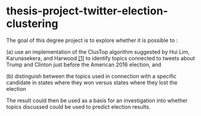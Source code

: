 # thesis-project-twitter-election-clustering
The goal of this degree project is to explore whether it is possible to :

(a) use an implementation of the ClusTop algorithm suggested by Hui Lim, Karunasekera, and Harwood [[1]](https://www.researchgate.net/publication/321050909_ClusTop_A_Clustering-based_Topic_Modelling_Algorithm_for_Twitter_using_Word_Networks) to identify topics connected to tweets about Trump and Clinton just before the American 2016 election, and 

(b) distinguish between the topics used in connection with a specific candidate in states where they won versus states where they lost the election

The result could then be used as a basis for an investigation into whether topics discussed could be used to predict election results.
